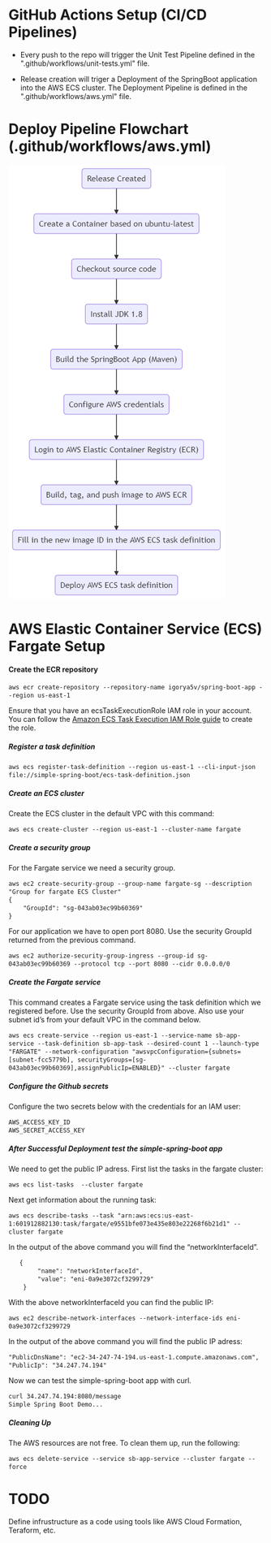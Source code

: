 # GitHub Actions Setup (CI/CD Pipelines)

- Every push to the repo will trigger the Unit Test Pipeline defined in the ".github/workflows/unit-tests.yml" file.

- Release creation will triger a Deployment of the SpringBoot application into the AWS ECS cluster.
The Deployment Pipeline is defined in the ".github/workflows/aws.yml" file.

  

# Deploy Pipeline Flowchart (.github/workflows/aws.yml)

![Deployment With Kubernetes Diagram](https://github.com/igorya7v/learn-docker/blob/main/deploy-flow-chart.png)
  

# AWS Elastic Container Service (ECS) Fargate Setup

#### Create the ECR repository
```
aws ecr create-repository --repository-name igorya5v/spring-boot-app --region us-east-1
```
Ensure that you have an ecsTaskExecutionRole IAM role in your account. You can follow the [Amazon ECS Task Execution IAM Role guide](https://docs.aws.amazon.com/AmazonECS/latest/developerguide/task_execution_IAM_role.html) to create the role.

##### Register a task definition

```
aws ecs register-task-definition --region us-east-1 --cli-input-json file://simple-spring-boot/ecs-task-definition.json
```

##### Create an ECS cluster

Create the ECS cluster in the default VPC with this command:

```
aws ecs create-cluster --region us-east-1 --cluster-name fargate
```

##### Create a security group

For the Fargate service we need a security group.

```
aws ec2 create-security-group --group-name fargate-sg --description "Group for fargate ECS Cluster"
{
    "GroupId": "sg-043ab03ec99b60369"
}
```

For our application we have to open port 8080. Use the security GroupId returned from the previous command.

```
aws ec2 authorize-security-group-ingress --group-id sg-043ab03ec99b60369 --protocol tcp --port 8080 --cidr 0.0.0.0/0
```

##### Create the Fargate service

This command creates a Fargate service using the task definition which we registered before. Use the security GroupId from above. Also use your subnet id’s from your default VPC in the command below.

```
aws ecs create-service --region us-east-1 --service-name sb-app-service --task-definition sb-app-task --desired-count 1 --launch-type "FARGATE" --network-configuration "awsvpcConfiguration={subnets=[subnet-fcc5779b], securityGroups=[sg-043ab03ec99b60369],assignPublicIp=ENABLED}" --cluster fargate
```

##### Configure the Github secrets

Configure the two secrets below with the credentials for an IAM user:

```
AWS_ACCESS_KEY_ID
AWS_SECRET_ACCESS_KEY
```

#####  After Successful Deployment test the simple-spring-boot app

We need to get the public IP adress. First list the tasks in the fargate cluster:

```
aws ecs list-tasks  --cluster fargate
```

Next get information about the running task:

```
aws ecs describe-tasks --task "arn:aws:ecs:us-east-1:601912882130:task/fargate/e9551bfe073e435e803e22268f6b21d1" --cluster fargate
```

In the output of the above command you will find the “networkInterfaceId”.

```
   {
        "name": "networkInterfaceId",
        "value": "eni-0a9e3072cf3299729"
    }
```

With the above networkInterfaceId you can find the public IP:

```
aws ec2 describe-network-interfaces --network-interface-ids eni-0a9e3072cf3299729
```

In the output of the above command you will find the public IP adress:

```
"PublicDnsName": "ec2-34-247-74-194.us-east-1.compute.amazonaws.com",
"PublicIp": "34.247.74.194"
```

Now we can test the simple-spring-boot app with curl.

```
curl 34.247.74.194:8080/message
Simple Spring Boot Demo...
```

##### Cleaning Up

The AWS resources are not free. To clean them up, run the following:

```
aws ecs delete-service --service sb-app-service --cluster fargate --force
```

# TODO
Define infrustructure as a code using tools like AWS Cloud Formation, Teraform, etc.

